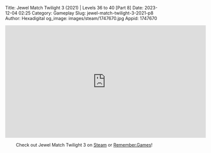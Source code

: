 Title: Jewel Match Twilight 3 (2021) | Levels 36 to 40 [Part 8]
Date: 2023-12-04 02:25
Category: Gameplay
Slug: jewel-match-twilight-3-2021-p8
Author: Hexadigital
og_image: images/steam/1747670.jpg
Appid: 1747670

<center><iframe src="https://www.youtube.com/embed/zPHCV5aPSz4?feature=oembed" allow="accelerometer; autoplay; encrypted-media; gyroscope; picture-in-picture" width="640" height="360" frameborder="0"></iframe>

Check out Jewel Match Twilight 3 on [Steam](https://store.steampowered.com/app/1747670/?curator_clanid=34633900) or [Remember.Games](https://remember.games/game/8084/jewel-match-twilight-3/)!</center>